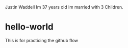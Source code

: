 Justin Waddell
Im 37 years old
Im married with 3 Children.
# hello-world
This is for practicing the github flow
